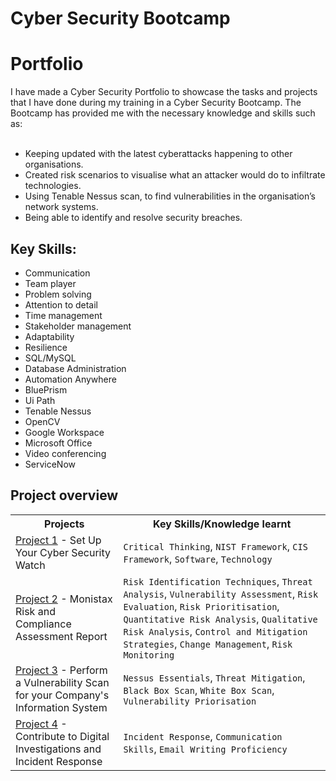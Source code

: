 # Cyber Security Bootcamp

<h1>Portfolio</h1>
I have made a Cyber Security Portfolio to showcase the tasks and projects that I have done during my training in a Cyber Security Bootcamp. The Bootcamp has provided me with the necessary knowledge and skills such as:<br></br>


<ul>
<li>Keeping updated with the latest cyberattacks happening to other organisations.</li>
<li>Created risk scenarios to visualise what an attacker would do to infiltrate technologies.</li>
<li>Using Tenable Nessus scan, to find vulnerabilities in the organisation’s network systems.</li>
<li>Being able to identify and resolve security breaches.</li> 
</ul>

</head>
<body>

<h2 align="left">Key Skills:</h2>
<ul>
<li>Communication</li>
<li>Team player</li>
<li>Problem solving</li> 
<li>Attention to detail</li>
<li>Time management</li>
<li>Stakeholder management</li>
<li>Adaptability</li>
<li>Resilience</li>
<li>SQL/MySQL</li>
<li>Database Administration</li>
<li>Automation Anywhere</li>
<li>BluePrism</li>
<li>Ui Path</li>
<li>Tenable Nessus</li>
<li>OpenCV</li>
<li>Google Workspace</li>
<li>Microsoft Office</li>
<li>Video conferencing</li>
<li>ServiceNow</li>
</ul>

<h2>Project overview</h2>

<table>
  <tr>
    <th>Projects</th>
    <th>Key Skills/Knowledge learnt</th>
  </tr>
      <!-- Project 1 --> 
  <tr>
    <td><a href="https://github.com/dariusrichardson55/Cyber-Security-Bootcamp/tree/main/Project%201%20-%20Set%20Up%20Your%20Cyber%20Security%20Watch">Project 1</a> - Set Up Your Cyber Security Watch</td>
    <td><code>Critical Thinking</code>, <code>NIST Framework</code>, <code>CIS Framework</code>, <code>Software</code>, <code>Technology</code></td>
  </tr>
   <!-- Project 2 --> 
  <tr>
    <td><a href="https://github.com/dariusrichardson55/CyberSecurity-Bootcamp/tree/main/Project%202%20-%20Monistax%20Risk%20and%20Compliance%20Assessment%20Report">Project 2</a> - Monistax Risk and Compliance Assessment Report</td>
    <td><code>Risk Identification Techniques</code>, <code>Threat Analysis</code>, <code>Vulnerability Assessment</code>, <code>Risk Evaluation</code>, <code>Risk Prioritisation</code>, <code>Quantitative Risk Analysis</code>, <code>Qualitative Risk Analysis</code>, <code>Control and Mitigation Strategies</code>, <code>Change Management</code>, <code>Risk Monitoring</code></td>
  </tr>
  <!-- Project 3 --> 
  <tr>
    <td><a href="https://github.com/dariusrichardson55/CyberSecurity-Bootcamp/tree/main/Project%203%20-%20Perform%20a%20Vulnerability%20Scan%20for%20your%20Company's%20Information%20System">Project 3</a> - Perform a Vulnerability Scan for your Company's Information System</td>
    <td><code>Nessus Essentials</code>, <code>Threat Mitigation</code>, <code>Black Box Scan</code>, <code>White Box Scan</code>, <code>Vulnerability Priorisation</code></td>
  </tr>
      <!-- Project 4 --> 
  <tr>
    <td><a href="https://github.com/dariusrichardson55/CyberSecurity-Bootcamp/tree/main/Project%204%20-%20Contribute%20to%20Digital%20Investigations%20and%20Incident%20Response">Project 4</a> - Contribute to Digital Investigations and Incident Response</td>
    <td><code>Incident Response</code>, <code>Communication Skills</code>, <code>Email Writing Proficiency</code></td>
  </tr>
</table>
</body>
